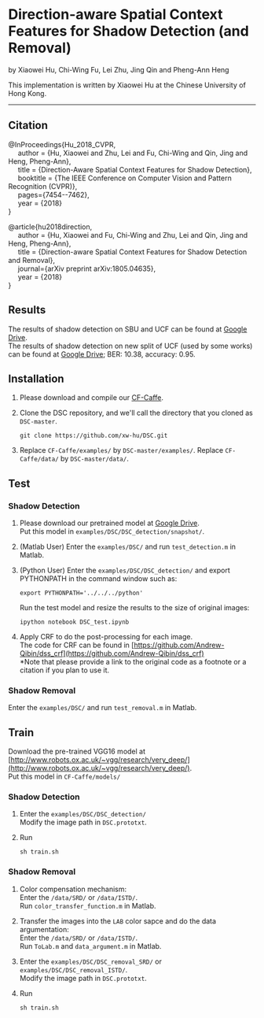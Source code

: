 # Direction-aware Spatial Context Features for Shadow Detection (and Removal)

by Xiaowei Hu, Chi-Wing Fu, Lei Zhu, Jing Qin and Pheng-Ann Heng

This implementation is written by Xiaowei Hu at the Chinese University of Hong Kong.

***

## Citation

@InProceedings{Hu_2018_CVPR,      
&nbsp;&nbsp;&nbsp;&nbsp;  author = {Hu, Xiaowei and Zhu, Lei and Fu, Chi-Wing and Qin, Jing and Heng, Pheng-Ann},      
&nbsp;&nbsp;&nbsp;&nbsp;  title = {Direction-Aware Spatial Context Features for Shadow Detection},      
&nbsp;&nbsp;&nbsp;&nbsp;  booktitle = {The IEEE Conference on Computer Vision and Pattern Recognition (CVPR)},      
&nbsp;&nbsp;&nbsp;&nbsp;  pages={7454--7462},        
&nbsp;&nbsp;&nbsp;&nbsp;  year = {2018}      
}

@article{hu2018direction,   
&nbsp;&nbsp;&nbsp;&nbsp;  author = {Hu, Xiaowei and Fu, Chi-Wing and Zhu, Lei and Qin, Jing and Heng, Pheng-Ann},    
&nbsp;&nbsp;&nbsp;&nbsp;  title = {Direction-aware Spatial Context Features for Shadow Detection and Removal},    
&nbsp;&nbsp;&nbsp;&nbsp;  journal={arXiv preprint arXiv:1805.04635},    
&nbsp;&nbsp;&nbsp;&nbsp;  year  = {2018}    
}


## Results

The results of shadow detection on SBU and UCF can be found at [Google Drive](https://drive.google.com/open?id=1DCTqEnYJ8ADBqShBzXFYKa_yD-YZKEo7).           
The results of shadow detection on new split of UCF (used by some works) can be found at [Google Drive](https://drive.google.com/file/d/1AL78O1Vkdb0gCUWS57lv2wcQM0gDFa0L); BER: 10.38, accuracy: 0.95.

## Installation

1. Please download and compile our [CF-Caffe](https://github.com/xw-hu/CF-Caffe).

2. Clone the DSC repository, and we'll call the directory that you cloned as `DSC-master`.

    ```shell
    git clone https://github.com/xw-hu/DSC.git
    ```

3. Replace `CF-Caffe/examples/` by `DSC-master/examples/`.
   Replace `CF-Caffe/data/` by `DSC-master/data/`.


## Test   

### Shadow Detection   
1. Please download our pretrained model at [Google Drive](https://drive.google.com/open?id=1RAdblaOEZaH8fAeqJ-8G2Cro4Crp1NdJ).   
   Put this model in `examples/DSC/DSC_detection/snapshot/`.

2. (Matlab User) Enter the `examples/DSC/` and run `test_detection.m` in Matlab. 
 
2. (Python User) Enter the `examples/DSC/DSC_detection/` and export PYTHONPATH in the command window such as:

   ```shell
   export PYTHONPATH='../../../python'
   ```  
   
   Run the test model and resize the results to the size of original images:
     
   ```shell
   ipython notebook DSC_test.ipynb
   ``` 

3. Apply CRF to do the post-processing for each image.   
   The code for CRF can be found in [https://github.com/Andrew-Qibin/dss_crf](https://github.com/Andrew-Qibin/dss_crf)   
   *Note that please provide a link to the original code as a footnote or a citation if you plan to use it.

### Shadow Removal   
Enter the `examples/DSC/` and run `test_removal.m` in Matlab.    
  
## Train

Download the pre-trained VGG16 model at [http://www.robots.ox.ac.uk/~vgg/research/very_deep/](http://www.robots.ox.ac.uk/~vgg/research/very_deep/).   
   Put this model in `CF-Caffe/models/`
   
### Shadow Detection   
1. Enter the `examples/DSC/DSC_detection/`   
   Modify the image path in `DSC.prototxt`.

2. Run   
   ```shell
   sh train.sh
   ```

### Shadow Removal   
1. Color compensation mechanism:     
   Enter the `/data/SRD/` or `/data/ISTD/`.      
   Run `color_transfer_function.m` in Matlab.     

2. Transfer the images into the `LAB` color sapce and do the data argumentation:     
   Enter the `/data/SRD/` or `/data/ISTD/`.       
   Run `ToLab.m` and `data_argument.m` in Matlab.       
   
3. Enter the `examples/DSC/DSC_removal_SRD/` or `examples/DSC/DSC_removal_ISTD/`.     
   Modify the image path in `DSC.prototxt`.     

4. Run     
   ```shell
   sh train.sh
   ```    
   
